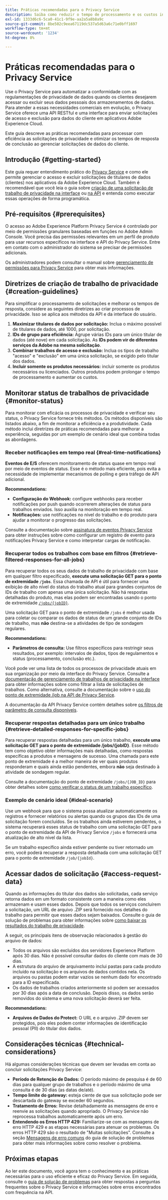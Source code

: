 ```yaml
---
title: Práticas recomendadas para o Privacy Service
description: Saiba como reduzir o tempo de processamento e os custos incorridos com sua organização ao concluir solicitações de privacidade seguindo estas diretrizes de uso ideal.
exl-id: 1333d6c6-5ca0-41c1-9f9e-aa2a5a8b8a9c
source-git-commit: 8be502c9eea67119dc537a5d63a6c71e0bff1697
workflow-type: tm+mt
source-wordcount: '1234'
ht-degree: 0%

---
```


# Práticas recomendadas para o Privacy Service

Use o Privacy Service para automatizar a conformidade com as regulamentações de privacidade de dados quando os clientes desejarem acessar ou excluir seus dados pessoais dos armazenamentos de dados. Para atender a essas necessidades comerciais em evolução, o Privacy Service oferece uma API RESTful e uma interface para enviar solicitações de acesso e exclusão para dados do cliente em aplicativos Adobe Experience Cloud.

Este guia descreve as práticas recomendadas para processar com eficiência as solicitações de privacidade e otimizar os tempos de resposta de conclusão ao gerenciar solicitações de dados do cliente.

## Introdução {#getting-started}

Este guia requer entendimento prático do [Privacy Service](./home.md) e como ele permite gerenciar o acesso e excluir solicitações de titulares de dados (clientes) nos aplicativos da Adobe Experience Cloud. Também é recomendável que você leia o guia sobre [criação de uma solicitação de trabalho de privacidade na interface](./ui/user-guide.md#create-a-new-privacy-job-request) ou [na API](./api/overview.md) e entenda como executar essas operações de forma programática.

## Pré-requisitos {#prerequisites}

O acesso ao Adobe Experience Platform Privacy Service é controlado por meio de permissões granulares baseadas em funções no Adobe Admin Console. Você precisa das permissões relevantes em um perfil de produto para usar recursos específicos na interface e API do Privacy Service. Entre em contato com o administrador do sistema se precisar de permissões adicionais.

Os administradores podem consultar o manual sobre [gerenciamento de permissões para Privacy Service](./permissions.md) para obter mais informações.

## Diretrizes de criação de trabalho de privacidade {#creation-guidelines}

Para simplificar o processamento de solicitações e melhorar os tempos de resposta, considere as seguintes diretrizes ao criar processos de privacidade. Isso se aplica aos métodos da API e da interface do usuário.

1. **Maximizar titulares de dados por solicitação:** Inclua o máximo possível de titulares de dados, até 1000, por solicitação.
2. **IDs de grupo para eficiência:** Agrupe várias IDs para um único titular de dados (até nove) em cada solicitação. As **IDs podem vir de diferentes serviços da Adobe na mesma solicitação**.
3. **Combinar trabalhos de acesso e exclusão:** Inclua os tipos de trabalho &quot;acesso&quot; e &quot;exclusão&quot; em uma única solicitação, se exigido pelo titular dos dados.
4. **Incluir somente os produtos necessários:** incluir somente os produtos necessários ou licenciados. Outros produtos podem prolongar o tempo de processamento e aumentar os custos.

## Monitorar status de trabalhos de privacidade {#monitor-status}

Para monitorar com eficácia os processos de privacidade e verificar seu status, o Privacy Service fornece três métodos. Os métodos disponíveis são listados abaixo, a fim de monitorar a eficiência e a produtividade. Cada método inclui diretrizes de práticas recomendadas para melhorar a experiência, seguidas por um exemplo de cenário ideal que combina todas as abordagens.

### Receber notificações em tempo real {#real-time-notifications}

**Eventos de E/S** oferecem monitoramento de status quase em tempo real por meio de eventos de status. Esse é o método mais eficiente, pois evita a necessidade de implementar mecanismos de polling e gera tráfego de API adicional.

**Recommendations:**

- **Configuração do Webhook:** configure webhooks para receber notificações por push quando ocorrerem alterações de status para trabalhos enviados. Isso auxilia na monitoração em tempo real.
- **Notificações:** use notificações no nível do trabalho e do produto para ajudar a monitorar o progresso das solicitações.

Consulte a documentação sobre [assinatura de eventos Privacy Service](./privacy-events.md) para obter instruções sobre como configurar um registro de evento para notificações Privacy Service e como interpretar cargas de notificação.

### Recuperar todos os trabalhos com base em filtros {#retrieve-filtered-responses-for-all-jobs}

Para recuperar todos os seus dados de trabalho de privacidade com base em qualquer filtro especificado, **execute uma solicitação GET para o ponto de extremidade `/jobs`**. Essa chamada de API é útil para fornecer uma exibição de alto nível do status do trabalho atual para grandes conjuntos de IDs de trabalho com apenas uma única solicitação. Não há respostas detalhadas do produto, mas elas podem ser encontradas usando o ponto de extremidade [`/jobs/{jobID}`](#retrieve-detailed-responses-for-specific-jobs).

Uma solicitação GET para o ponto de extremidade `/jobs` é melhor usada para coletar ou comparar os dados de status de um grande conjunto de IDs de trabalho, mas **não** destina-se a atividades de tipo de sondagem regulares.

**Recommendations:**

- **Parâmetros de consulta:** Use filtros específicos para restringir seus resultados, por exemplo: intervalos de dados, tipos de regulamentos e status (processamento, conclusão etc.).

Você pode ver uma lista de todos os processos de privacidade atuais em sua organização por meio da interface do Privacy Service. Consulte a [documentação de gerenciamento de trabalhos de privacidade na interface](./ui/user-guide.md#job-requests) para obter informações sobre como filtrar a lista de solicitações de trabalhos. Como alternativa, consulte a documentação sobre o [uso do ponto de extremidade /job na API de Privacy Service](./api/privacy-jobs.md).

A documentação da API Privacy Service contém detalhes sobre [os filtros de parâmetro de consulta disponíveis](https://developer.adobe.com/experience-platform-apis/references/privacy-service/#tag/Privacy-jobs/operation/listPrivacyJobs).

### Recuperar respostas detalhadas para um único trabalho {#retrieve-detailed-responses-for-specific-jobs}

Para recuperar respostas detalhadas para um único trabalho, **execute uma solicitação GET para o ponto de extremidade /jobs/{jobID}**. Esse método tem como objetivo obter informações mais detalhadas, como respostas específicas a produtos e mensagens de sucesso. Uma chamada para este ponto de extremidade é a melhor maneira de ver quais produtos responderam e quais ainda estão pendentes, embora **não** seja destinado à atividade de sondagem regular.

Consulte a documentação do ponto de extremidade `/jobs/{JOB_ID}` para obter detalhes sobre [como verificar o status de um trabalho específico](./api/privacy-jobs.md#check-status).

### Exemplo de cenário ideal {#ideal-scenario}

Use um webhook para que o sistema possa atualizar automaticamente os registros e fornecer relatórios ou alertas quando os grupos das IDs de uma solicitação forem concluídos. Se os trabalhos ainda estiverem pendentes, o sistema recuperará esses status de trabalho com uma solicitação GET para o ponto de extremidade da API de Privacy Service `/jobs` e fornecerá uma atualização de alto nível da lista.

Se um trabalho específico ainda estiver pendente ou tiver retornado um erro, você poderá recuperar a resposta detalhada com uma solicitação GET para o ponto de extremidade `/job/{jobId}`.

## Acessar dados de solicitação {#access-request-data}

Quando as informações do titular dos dados são solicitadas, cada serviço retorna dados em um formato consistente com a maneira como eles armazenam e usam esses dados. Depois que todos os serviços concluírem a solicitação, um URL de arquivo .ZIP será fornecido nos detalhes do trabalho para permitir que esses dados sejam baixados. Consulte o guia de solução de problemas para obter informações sobre [como baixar os resultados do trabalho de privacidade](https://experienceleague.adobe.com/docs/experience-platform/privacy/troubleshooting-guide.html?lang=en#how-do-i-download-the-results-of-my-completed-privacy-jobs%3F).

A seguir, os principais itens de observação relacionados à gestão do arquivo de dados:

- Todos os arquivos são excluídos dos servidores Experience Platform após 30 dias. Não é possível consultar dados do cliente com mais de 30 dias.
- A estrutura do arquivo de arquivamento inclui pastas para cada produto incluído na solicitação e os arquivos de dados contidos nela. Os arquivos ou pastas podem estar vazios se nenhum dado for encontrado para a ID especificada.
- Os dados de trabalhos criados anteriormente só podem ser acessados por 30 dias após a data de conclusão. Depois disso, os dados serão removidos do sistema e uma nova solicitação deverá ser feita.

**Recommendations:**

- **Arquivos de Dados do Protect:** O URL e o arquivo .ZIP devem ser protegidos, pois eles podem conter informações de identificação pessoal (PII) do titular dos dados.

## Considerações técnicas {#technical-considerations}

Há algumas considerações técnicas que devem ser levadas em conta ao concluir solicitações Privacy Service:

- **Período de Retenção de Dados:** O período máximo de pesquisa é de 60 dias para qualquer grupo de trabalhos e o período máximo de uma consulta é de 30 dias (as datas de/até).
- **Tempo limite do gateway:** esteja ciente de que sua solicitação pode ser descartada do gateway se exceder 60 segundos.
- **Tratamento de Erros:** Revise detalhadamente as mensagens de erro e reenvie as solicitações quando apropriado. O Privacy Service não reprocessa trabalhos automaticamente após um erro.
- **Entendendo os Erros HTTP 429:** Familiarize-se com as mensagens de erro HTTP 429 e as etapas necessárias para atenuar os problemas. Os erros HTTP 429 são o resultado de &quot;Muitas solicitações&quot;. Consulte a seção [Mensagens de erro comuns](./troubleshooting-guide.md#common-error-messages) do guia de solução de problemas para obter mais informações sobre como resolver o problema.

## Próximas etapas

Ao ler este documento, você agora tem o conhecimento e as práticas necessárias para o uso eficiente e eficaz do Privacy Service. Em seguida, consulte o [guia de solução de problemas](./troubleshooting-guide.md) para obter respostas a perguntas frequentes sobre o Privacy Service e informações sobre erros encontrados com frequência na API.
